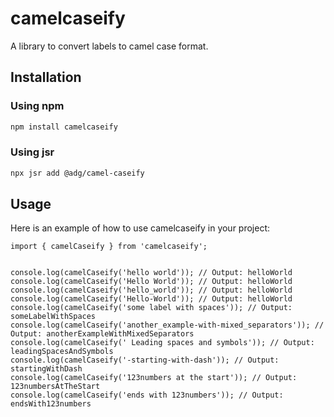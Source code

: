 # camelcaseify

A library to convert labels to camel case format.

## Installation

### Using npm

```bash
npm install camelcaseify
```

### Using jsr

```bash
npx jsr add @adg/camel-caseify
``` 

## Usage

Here is an example of how to use camelcaseify in your project:

```
import { camelCaseify } from 'camelcaseify';


console.log(camelCaseify('hello world')); // Output: helloWorld
console.log(camelCaseify('Hello World')); // Output: helloWorld
console.log(camelCaseify('hello_world')); // Output: helloWorld
console.log(camelCaseify('Hello-World')); // Output: helloWorld
console.log(camelCaseify('some label with spaces')); // Output: someLabelWithSpaces
console.log(camelCaseify('another_example-with-mixed_separators')); // Output: anotherExampleWithMixedSeparators
console.log(camelCaseify(' Leading spaces and symbols')); // Output: leadingSpacesAndSymbols
console.log(camelCaseify('-starting-with-dash')); // Output: startingWithDash
console.log(camelCaseify('123numbers at the start')); // Output: 123numbersAtTheStart
console.log(camelCaseify('ends with 123numbers')); // Output: endsWith123numbers
```

